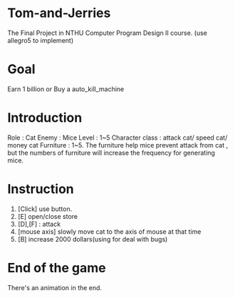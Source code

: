 # Tom-and-Jerries
The Final Project in NTHU Computer Program Design II course.
(use allegro5 to implement)

# Goal
Earn 1 billion or Buy a auto_kill_machine

# Introduction
Role : Cat
Enemy : Mice
Level : 1~5
Character class : attack cat/ speed cat/ money cat
Furniture : 1~5. The furniture help mice prevent attack from cat ,
but the numbers of furniture will increase the frequency for generating mice.

# Instruction
  1. [Click] use button.
  2. [E] open/close store
  3. [D],[F] : attack
  4. [mouse axis] slowly move cat to the axis of mouse at that time
  5. [B] increase 2000 dollars(using for deal with bugs)

# End of the game
There's an animation in the end.
